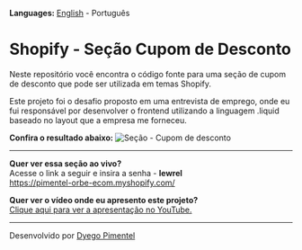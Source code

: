 **Languages:** [English](README.md) - Português

# Shopify - Seção Cupom de Desconto

Neste repositório você encontra o código fonte para uma seção de cupom de desconto que pode ser utilizada em temas Shopify. 

Este projeto foi o desafio proposto em uma entrevista de emprego, onde eu fui responsável por desenvolver o frontend utilizando a linguagem .liquid baseado no layout que a empresa me forneceu. 

**Confira o resultado abaixo:**
![Seção - Cupom de desconto](https://user-images.githubusercontent.com/40842815/173637729-5f587fef-e138-43aa-9d25-dfb9bf955c8c.png)

--- 

**Quer ver essa seção ao vivo?**<br/>
Acesse o link a seguir e insira a senha - **lewrel**<br/>
https://pimentel-orbe-ecom.myshopify.com/

**Quer ver o vídeo onde eu apresento este projeto?**<br/>
[Clique aqui para ver a apresentação no YouTube.](https://youtu.be/w8VO-030Rf8)

---
Desenvolvido por [Dyego Pimentel](https://www.linkedin.com/in/dyegopimentel/)
